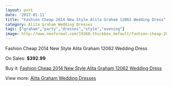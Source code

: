```yaml
---
layout: post
date: '2017-01-11'
title: "Fashion Cheap 2014 New Style Alita Graham 12062 Wedding Dress"
category: Alita Graham Wedding Dresses
tags: ["graham","party","dresses","style","evening"]
image: http://www.neoformal.com/19268-thickbox_default/fashion-cheap-2014-new-style-alita-graham-12062-wedding-dress.jpg
---
```

Fashion Cheap 2014 New Style Alita Graham 12062 Wedding Dress

On Sales: **$392.99**
<a href="https://www.neoformal.com/en/alita-graham-wedding-dresses-2014/6172-fashion-cheap-2014-new-style-alita-graham-12062-wedding-dress.html"><amp-img layout="responsive" width="600" height="600" src="//www.neoformal.com/19268-thickbox_default/fashion-cheap-2014-new-style-alita-graham-12062-wedding-dress.jpg" alt="Fashion Cheap 2014 New Style Alita Graham 12062 Wedding Dress 0" /></a>
<a href="https://www.neoformal.com/en/alita-graham-wedding-dresses-2014/6172-fashion-cheap-2014-new-style-alita-graham-12062-wedding-dress.html"><amp-img layout="responsive" width="600" height="600" src="//www.neoformal.com/19269-thickbox_default/fashion-cheap-2014-new-style-alita-graham-12062-wedding-dress.jpg" alt="Fashion Cheap 2014 New Style Alita Graham 12062 Wedding Dress 1" /></a>

Buy it: [Fashion Cheap 2014 New Style Alita Graham 12062 Wedding Dress](https://www.neoformal.com/en/alita-graham-wedding-dresses-2014/6172-fashion-cheap-2014-new-style-alita-graham-12062-wedding-dress.html "Fashion Cheap 2014 New Style Alita Graham 12062 Wedding Dress")

View more: [Alita Graham Wedding Dresses](https://www.neoformal.com/en/81-alita-graham-wedding-dresses-2014 "Alita Graham Wedding Dresses")